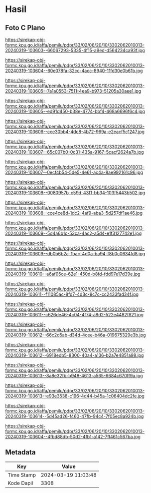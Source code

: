 # Hasil

## Foto C Plano

https://sirekap-obj-formc.kpu.go.id/affa/pemilu/pdpr/33/02/06/20/10/3302062010013-20240319-103603--66067293-5335-4f15-a9ed-d564234ca93f.jpg

https://sirekap-obj-formc.kpu.go.id/affa/pemilu/pdpr/33/02/06/20/10/3302062010013-20240319-103604--60e078fa-32cc-4acc-8940-11fd30e0b61b.jpg

https://sirekap-obj-formc.kpu.go.id/affa/pemilu/pdpr/33/02/06/20/10/3302062010013-20240319-103605--7a1a0553-7511-4ea9-b973-51205a30aee1.jpg

https://sirekap-obj-formc.kpu.go.id/affa/pemilu/pdpr/33/02/06/20/10/3302062010013-20240319-103605--ed91d450-b38e-4774-bbf4-468a6696f6c4.jpg

https://sirekap-obj-formc.kpu.go.id/affa/pemilu/pdpr/33/02/06/20/10/3302062010013-20240319-103606--cce30bb4-4dc8-4b72-969a-e2eacf5c1247.jpg

https://sirekap-obj-formc.kpu.go.id/affa/pemilu/pdpr/33/02/06/20/10/3302062010013-20240319-103607--65c007b0-0c31-435a-9167-5cacf2624a7b.jpg

https://sirekap-obj-formc.kpu.go.id/affa/pemilu/pdpr/33/02/06/20/10/3302062010013-20240319-103607--0ecf4b54-5de5-4e61-ac4a-8ae992161c96.jpg

https://sirekap-obj-formc.kpu.go.id/affa/pemilu/pdpr/33/02/06/20/10/3302062010013-20240319-103608--0080957b-c59d-43f1-bb34-103f5443b502.jpg

https://sirekap-obj-formc.kpu.go.id/affa/pemilu/pdpr/33/02/06/20/10/3302062010013-20240319-103608--cce4ce8d-1dc2-4af9-aba3-5d257df1ae46.jpg

https://sirekap-obj-formc.kpu.go.id/affa/pemilu/pdpr/33/02/06/20/10/3302062010013-20240319-103609--5d4a6b1c-53ca-4ac2-a5d4-e1f3127742e1.jpg

https://sirekap-obj-formc.kpu.go.id/affa/pemilu/pdpr/33/02/06/20/10/3302062010013-20240319-103609--db0b6b2a-1bac-4d0a-ba94-f8b0c0634fd8.jpg

https://sirekap-obj-formc.kpu.go.id/affa/pemilu/pdpr/33/02/06/20/10/3302062010013-20240319-103610--a6af05ce-62e1-450d-b8fd-fdd97e17d39e.jpg

https://sirekap-obj-formc.kpu.go.id/affa/pemilu/pdpr/33/02/06/20/10/3302062010013-20240319-103611--f11085ac-8fd7-4d3c-8c7c-cc2433fad34f.jpg

https://sirekap-obj-formc.kpu.go.id/affa/pemilu/pdpr/33/02/06/20/10/3302062010013-20240319-103611--c626de46-4c04-4f74-a8d2-522e4482f821.jpg

https://sirekap-obj-formc.kpu.go.id/affa/pemilu/pdpr/33/02/06/20/10/3302062010013-20240319-103612--66c2d5ab-d34d-4cee-b46a-019675329e3b.jpg

https://sirekap-obj-formc.kpu.go.id/affa/pemilu/pdpr/33/02/06/20/10/3302062010013-20240319-103612--6918edb5-8300-40a4-a136-b2a7e4851a98.jpg

https://sirekap-obj-formc.kpu.go.id/affa/pemilu/pdpr/33/02/06/20/10/3302062010013-20240319-103613--8a8e32fb-b948-4613-a565-6684c670ff9a.jpg

https://sirekap-obj-formc.kpu.go.id/affa/pemilu/pdpr/33/02/06/20/10/3302062010013-20240319-103613--e93e3538-c196-4d44-b45a-1c06404dc2fe.jpg

https://sirekap-obj-formc.kpu.go.id/affa/pemilu/pdpr/33/02/06/20/10/3302062010013-20240319-103614--5d45ad26-f460-47fb-94c4-7f05ec8a924b.jpg

https://sirekap-obj-formc.kpu.go.id/affa/pemilu/pdpr/33/02/06/20/10/3302062010013-20240319-103604--4fbd88db-50d2-4fb1-a142-7ff461c567ba.jpg


## Metadata

| Key        | Value               |
| ---------- | ------------------- |
| Time Stamp | 2024-03-19 11:03:48 |
| Kode Dapil | 3308                |




